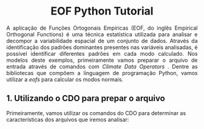 <h1 align="center"> EOF Python Tutorial </h1>

<p align="justify"> 
  A aplicação de Funções Ortogonais Empíricas (EOF, do inglês Empirical Orthogonal Functions) é uma técnica estatística utilizada para analisar e decompor a variabilidade espacial de um conjunto de dados. Através da identificação dos padrões dominantes presentes nas variáveis analisadas, é possível identificar diferentes padrões em cada modo calculado. Nos modelos deste exemplos, primeiramente vamos preparar o arquivo de entrada através de comandos com <i> Climate Data Operators </i>. Dentre as bibliotecas que compõem a linguagem de programação Python, vamos utilizar a <i> eofs </i> para calcular os modos normais.
  
 <h2> 1. Utilizando o CDO para prepar o arquivo </h2>
 <p> Primeiramente, vamos utilizar os comandos do CDO para determinar as características dos arquivos que iremos analisar: 
 
